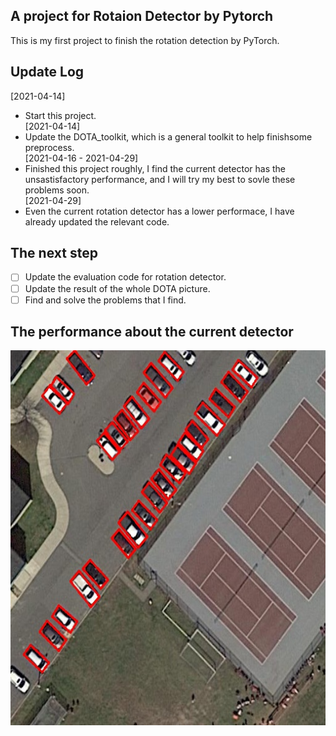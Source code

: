 ## A project for Rotaion Detector by Pytorch  
This is my first project to finish the rotation detection by PyTorch.  
## Update Log  
[2021-04-14]  
* Start this project.  
[2021-04-14]  
* Update the DOTA_toolkit, which is a general toolkit to help finishsome preprocess.  
[2021-04-16 - 2021-04-29]  
* Finished this project roughly, I find the current detector has the unsastisfactory performance, and I will try my best to sovle these problems soon.  
[2021-04-29]  
* Even the current rotation detector has a lower performace, I have already updated the relevant code.  
## The next step  
- [ ] Update the evaluation code for rotation detector.  
- [ ] Update the result of the whole DOTA picture.  
- [ ] Find and solve the problems that I find.  
## The performance about the current detector  
<img src="https://github.com/HsLOL/Rotation-EfficientDet-D0/blob/master/showresult.jpg" width="600" height="600"/>  
